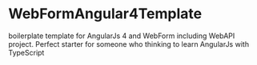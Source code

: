 # WebFormAngular4Template
boilerplate template for AngularJs 4 and WebForm including WebAPI project. Perfect starter for someone who thinking to learn AngularJs with TypeScript
